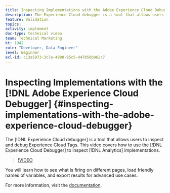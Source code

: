 ```yaml
---
title: Inspecting Implementations with the Adobe Experience Cloud Debugger
description: The Experience Cloud debugger is a tool that allows users to inspect and debug Experience Cloud Tags. This video covers how to use the Experience Cloud Debugger to inspect Analytics implementations.
feature: Validation
topics: 
activity: implement
doc-type: technical video
team: Technical Marketing
kt: 1942
role: "Developer, Data Engineer"
level: Beginner
exl-id: c13a5973-3c7a-4980-95c5-447b50b962c7
---
```

# Inspecting Implementations with the [!DNL Adobe Experience Cloud Debugger] {#inspecting-implementations-with-the-adobe-experience-cloud-debugger}

The [!DNL Experience Cloud debugger] is a tool that allows users to inspect and debug Experience Cloud Tags. This video covers how to use the [!DNL Experience Cloud Debugger] to inspect [!DNL Analytics] implementations.

>[!VIDEO](https://video.tv.adobe.com/v/23878/?quality=12)

You will learn how to see what is firing on different pages, load friendly names of variables, and export results for advanced use cases.

For more information, visit the [documentation](https://marketing.adobe.com/resources/help/en_US/experience-cloud-debugger/experience-cloud-debugger.html).
